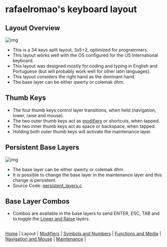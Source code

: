 # rafaelromao's keyboard layout

## Layout Overview
![img](https://i.imgur.com/KggqHyD.png)
- This is a 34 keys split layout, 3x5+2, optimized for programmers.
- This layout works well with the OS configured for the US International keyboard.
- This layout was designed mostly for coding and typing in English and Portuguese (but will probably work well for other latin languages).
- This layout considers the right hand as the dominant hand.
- The base layer can be either qwerty or colemak dhm.

## Thumb Keys
- The four thumb keys control layer transitions, when held (navigation, lower, raise and mouse).
- The two outer thumb keys act as [modifiers](modifiers.md) or shortcuts, when tapped.
- The two inner thumb keys act as space or backspace, when tapped.
- Holding both outer thumb keys will activate the maintenance layer.

## Persistent Base Layers
![img](https://i.imgur.com/icHdCiR.png)
- The base layer can be either qwerty or colemak dhm.
- It is possible to change the base layer in the maintenance layer and this change is persistent.
- Source Code: [persistent_layers.c](../features/persistent_layers.c)

## Base Layer Combos
- Combos are available in the base layers to send ENTER, ESC, TAB and to toggle the [Lower and Raise](symbols.md) layers.

##
[Home](../readme.md) | 
Layout |
[Modifiers](modifiers.md) |
[Symbols and Numbers](symbols.md) |
[Functions and Media](functions.md) | 
[Navigation and Mouse](navigation.md) |
[Maintenance](maintenance.md) |
